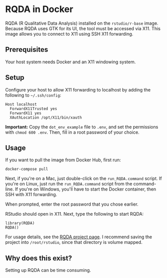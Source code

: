# RQDA in Docker

RQDA (R Qualitative Data Analysis) installed on the `rstudio/r-base` image. Because RQDA uses GTK for its UI, the tool must be accessed via X11. This image allows you to connect to X11 using SSH X11 forwarding.

## Prerequisites

Your host system needs Docker and an X11 windowing system.

## Setup

Configure your host to allow X11 forwarding to localhost by adding the following to `~/.ssh/config`:

```
Host localhost
  ForwardX11Trusted yes
  ForwardX11 yes
  XAuthLocation /opt/X11/bin/xauth
```

**Important:** Copy the `dot_env_example` file to `.env`, and set the permissions with `chmod 600 .env`. Then, fill in a root password of your
choice.

## Usage

If you want to pull the image from Docker Hub, first run:

```
docker-compose pull
```

Next, if you're on a Mac, just double-click on the `run_RQDA.command` script. If
you're on Linux, just run the `run_RQDA.command` script from the
command-line. If you're on Windows, you'll have to start the Docker container,
then SSH with X11 forwarding.

When prompted, enter the root password that you chose earlier.

RStudio should open in X11. Next, type the following to start RQDA:

```
library(RQDA)
RQDA()
```

For usage details, see the [RQDA project page](http://rqda.r-forge.r-project.org/index.html). I recommend saving the project into `/root/rstudio`, since that directory is volume mapped.

## Why does this exist?

Setting up RQDA can be time consuming.
